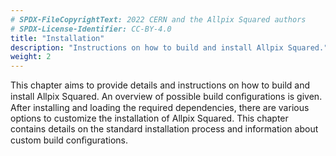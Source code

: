 ```yaml
---
# SPDX-FileCopyrightText: 2022 CERN and the Allpix Squared authors
# SPDX-License-Identifier: CC-BY-4.0
title: "Installation"
description: "Instructions on how to build and install Allpix Squared."
weight: 2
---
```


This chapter aims to provide details and instructions on how to build and install Allpix Squared. An overview of possible
build conﬁgurations is given. After installing and loading the required dependencies, there are various options to customize
the installation of Allpix Squared. This chapter contains details on the standard installation process and information about
custom build conﬁgurations.
